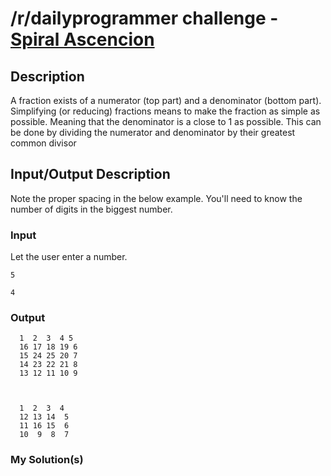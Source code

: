 # /r/dailyprogrammer challenge - [Spiral Ascencion](https://www.reddit.com/r/dailyprogrammer/comments/4uhqdb/20160725_challenge_277_easy_simplifying_fractions/)

## Description

A fraction exists of a numerator (top part) and a denominator (bottom part).
Simplifying (or reducing) fractions means to make the fraction as simple as possible. Meaning that the denominator is a close to 1 as possible. This can be done by dividing the numerator and denominator by their greatest common divisor

## Input/Output Description

Note the proper spacing in the below example. You'll need to know the number of digits in the biggest number.

### Input

Let the user enter a number.

    5

    4

### Output

      1  2  3  4 5
      16 17 18 19 6
      15 24 25 20 7
      14 23 22 21 8
      13 12 11 10 9



      1  2  3  4
      12 13 14  5
      11 16 15  6
      10  9  8  7

      
### My Solution(s)
